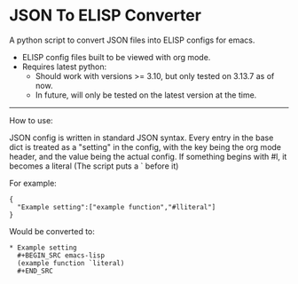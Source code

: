 # JSON To ELISP Converter
A python script to convert JSON files into ELISP configs for emacs.

* ELISP config files built to be viewed with org mode.
* Requires latest python:
  * Should work with versions >= 3.10, but only tested on 3.13.7 as of now.
  * In future, will only be tested on the latest version at the time.
---
How to use:

JSON config is written in standard JSON syntax.
Every entry in the base dict is treated as a "setting" in the config, with the key being the org mode header, and the value being the actual config. If something begins with #l, it becomes a literal (The script puts a ` before it)

For example:
```
{
  "Example setting":["example function","#lliteral"]
}
```
Would be converted to:
```
* Example setting
  #+BEGIN_SRC emacs-lisp
  (example function `literal)
  #+END_SRC
```

